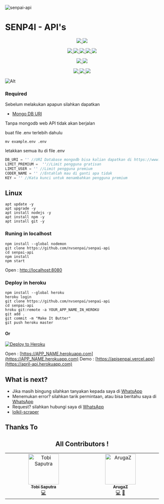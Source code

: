 
![senpai-api](https://telegra.ph/file/77f5707606b04dda26e01.jpg)
# SENP4I - API's
<p align="center">
<a href="https://github.com/nvsenpai/senpai-api/network/members" alt="GitHub stars"> <img src="https://img.shields.io/github/stars/nvsenpai/senpai-api?style=flat&logo=github&color=yellow" /> </a>
<a href="https://github.com/nvsenpai/senpai-api/network/members" alt="GitHub forks"> <img src="https://img.shields.io/github/forks/nvsenpai/senpai-api" /> </a>
</p>
<p align="center">
<a href="https://github.com/nvsenpai/senpai-api" alt="GitHub commit activity"> <img src="https://img.shields.io/github/commit-activity/m/nvsenpai/senpai-api" /> </a>
<a href="https://github.com/nvsenpai/senpai-api/graphs/contributors" alt="GitHub contributors"> <img src="https://img.shields.io/github/contributors/nvsenpai/senpai-api?style=flat&logo=github" /> </a>
<a href="https://github.com/nvsenpai/senpai-api" alt="GitHub closed pull requests"> <img src="https://img.shields.io/github/issues-pr-closed-raw/nvsenpai/senpai-api?color=success" /> </a>
<a href="https://github.com/nvsenpai/senpai-api" alt="GitHub issues"> <img src="https://img.shields.io/github/issues-raw/nvsenpai/senpai-api?style=flat&logo=github&color=red" /> </a>
<a href="https://github.com/nvsenpai/senpai-api" alt="GitHub closed issues"> <img src="https://img.shields.io/github/issues-closed-raw/nvsenpai/senpai-api?style=flat&logo=github&color=success" /> </a>
</p>
<p align="center">
<a href="https://github.com/nvsenpai/senpai-api" alt="GitHub repo size"> <img src="https://img.shields.io/github/repo-size/nvsenpai/senpai-api" /> </a>
<a href="https://github.com/nvsenpai/senpai-api/blob/master/LICENSE" alt="GPLv3 license"> <img src="https://img.shields.io/github/license/nvsenpai/senpai-api?style=flat&logo=github&color=success" /> </a>
</p>
<p align="center">
<a href="" alt="nvsenpai"> <img src="https://img.shields.io/badge/built%20by-nvsenpai-blue" /> </a>
<a href="https://github.com/nvsenpai/senpai-api/graphs/commit-activity" alt="Maintenance"> <img src="https://img.shields.io/badge/maintained%3F-yes-blue.svg" /> </a>
<a href="https://makeapullrequest.com" alt="PRs Welcome"> <img src="https://img.shields.io/badge/PRs-welcome-blue.svg" /> </a>
</p>

![Alt](https://repobeats.axiom.co/api/embed/994be5af506efd008b9ac5aa95c76a4472798a25.svg "Repobeats analytics image")

### Required

Sebelum melakukan apapun silahkan dapatkan
* [Mongo DB URI](https://www.mongodb.com)

Tanpa mongodb web API tidak akan berjalan

buat file .env terlebih dahulu
```shell
mv example.env .env
```
letakkan semua itu di file .env

```javascript
DB_URI = '' //URI Database mongodb bisa kalian dapatkan di https://www.mogodb.com
LIMIT_PREMIUM =  ''//Limit pengguna gratisan
LIMIT_USER = '' //Limit pengguna premium
CODER_NAME = '' //Entahlah mau di ganti apa tidak
KEY = '' //Kata kunci untuk menambahkan pengguna premium
```

## Linux

```shell
apt update -y
apt upgrade -y
apt install nodejs -y
apt install npm -y
apt install git -y
```

### Runing in localhost

```shell
npm install --global nodemon
git clone https://github.com/nvsenpai/senpai-api
cd senpai-api
npm install
npm start
```
Open : [http://localhost:8080](http://localhost:8080)
### Deploy in heroku

```shell
npm install --global heroku
heroku login
git clone https://github.com/nvsenpai/senpai-api
cd senpai-api
hroku git:remote -a YOUR_APP_NAME_IN_HEROKU
git add .
git commit -m "Make It Butter"
git push heroku master
```

#### Or

[![Deploy to Heroku](https://www.herokucdn.com/deploy/button.svg)](https://heroku.com/deploy?template=https://github.com/nvsenpai/senpai-api)

Open : [https://APP_NAME.herokuapp.com](https://APP_NAME.herokuapp.com)
Demo : [https://apisenpai.vercel.app](https://april-api.herokuapp.com)
## What is next?

* Jika masih bingung silahkan tanyakan kepada saya di [WhatsApp](https://chat.whatsapp.com/JmI2yMIC2LFD5Mig8eoNkx)
* Menemukan error? silahkan tarik permintaan, atau bisa beritahu saya di [WhatsApp](https://chat.whatsapp.com/JmI2yMIC2LFD5Mig8eoNkx)
* Request? silahkan hubungi saya di [WhatsApp](https://chat.whatsapp.com/JmI2yMIC2LFD5Mig8eoNkx)
* [lolkil-scraper](https://npmjs.com/package/lolkil-scraper)

## Thanks To
<div align="center">
  <h2>All Contributors !</h2>

<!-- ALL-CONTRIBUTORS-LIST:START - Do not remove or modify this section -->
<!-- prettier-ignore-start -->
<!-- markdownlint-disable -->
<table>
  <tbody>
    <tr>
      <td align="center" valign="top" width="14.28%"><a href="https://github.com/LoliKillers"><img src="https://avatars.githubusercontent.com/u/32604979?v=4?s=100" width="100px;" alt="Tobi Saputra"/><br /><sub><b>Tobi Saputra</b></sub></a><br /><a href="https://github.com/arugaz/whatsapp-bot/commits?author=TobyG74" title="Code">💻</a></td>
      <td align="center" valign="top" width="14.28%"><a href="https://github.com/nvsenpai"><img src="https://avatars.githubusercontent.com/u/53950128?v=4?s=100" width="100px;" alt="ArugaZ"/><br /><sub><b>ArugaZ</b></sub></a><br /><a href="https://github.com/arugaz/whatsapp-bot/commits?author=arugaz" title="Code">💻</a> <a href="#ideas-arugaz" title="Ideas, Planning, & Feedback">🤔</a></td>


